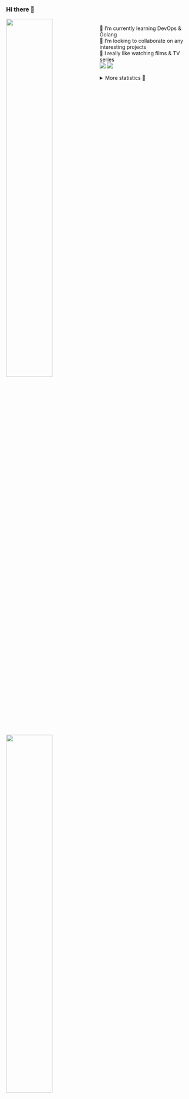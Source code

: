 ### Hi there 👋


[<img align="left" width="50%" src="https://github-readme-stats.vercel.app/api?username=rufusnufus&hide=issues&show_icons=true&count_private=true&theme=transparent&title_color=FF6F40&text_color=FBF9F8&icon_color=F48242&hide_border=true&hide_title=true#gh-dark-mode-only">](https://metrics.lecoq.io/rufusnufus#gh-dark-mode-only)
[<img align="left" width="50%" src="https://github-readme-stats.vercel.app/api?username=rufusnufus&hide=issues&show_icons=true&count_private=true&theme=transparent&title_color=FF6533&text_color=4D4644&icon_color=FF8038&hide_border=true&hide_title=true#gh-light-mode-only">](https://metrics.lecoq.io/rufusnufus#gh-light-mode-only)

<p>
  <br>
  🌱 I’m currently learning DevOps & Golang</br>
  👯 I’m looking to collaborate on any interesting projects</br>
  🎥 I really like watching films & TV series</br>
  <a href="https://linkedin.com/in/rufusnufus"><img src="https://img.shields.io/badge/linkedin-0077B5.svg?style=for-the-badge&logo=linkedin&logoColor=white"/></a>
  <a href="https://t.me/rufusnufus"><img src="https://img.shields.io/badge/-telegram-black?style=for-the-badge&color=blue&logo=telegram"/></a>
</p>

<p text-align="left">
<details>
  <summary>More statistics 👀</summary><br/>

<!--START_SECTION:waka-->
![Code Time](http://img.shields.io/badge/Code%20Time-765%20hrs%202%20mins-blue)

![Profile Views](http://img.shields.io/badge/Profile%20Views-6-blue)

**I'm an Early 🐤** 

```text
🌞 Morning                8395 commits        █████░░░░░░░░░░░░░░░░░░░░   21.92 % 
🌆 Daytime                21785 commits       ██████████████░░░░░░░░░░░   56.89 % 
🌃 Evening                7241 commits        █████░░░░░░░░░░░░░░░░░░░░   18.91 % 
🌙 Night                  874 commits         █░░░░░░░░░░░░░░░░░░░░░░░░   02.28 % 
```
📅 **I'm Most Productive on Wednesday** 

```text
Monday                   7319 commits        █████░░░░░░░░░░░░░░░░░░░░   19.11 % 
Tuesday                  6456 commits        ████░░░░░░░░░░░░░░░░░░░░░   16.86 % 
Wednesday                8787 commits        ██████░░░░░░░░░░░░░░░░░░░   22.95 % 
Thursday                 6989 commits        █████░░░░░░░░░░░░░░░░░░░░   18.25 % 
Friday                   6989 commits        █████░░░░░░░░░░░░░░░░░░░░   18.25 % 
Saturday                 1087 commits        █░░░░░░░░░░░░░░░░░░░░░░░░   02.84 % 
Sunday                   668 commits         ░░░░░░░░░░░░░░░░░░░░░░░░░   01.74 % 
```


📊 **This Week I Spent My Time On** 

```text
💬 Programming Languages: 
No Activity Tracked This Week

🔥 Editors: 
No Activity Tracked This Week
```

**I Mostly Code in Go** 

```text
Go                       21 repos            ████░░░░░░░░░░░░░░░░░░░░░   17.50 % 
Python                   20 repos            ████░░░░░░░░░░░░░░░░░░░░░   16.67 % 
Smarty                   8 repos             ██░░░░░░░░░░░░░░░░░░░░░░░   06.67 % 
Shell                    5 repos             █░░░░░░░░░░░░░░░░░░░░░░░░   04.17 % 
Kotlin                   3 repos             █░░░░░░░░░░░░░░░░░░░░░░░░   02.50 % 
```




 Last Updated on 29/12/2024 01:26:00 UTC
<!--END_SECTION:waka-->

</details>
</p>
